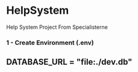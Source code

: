 # HelpSystem
Help System Project From Specialisterne


### 1 - Create Environment (.env)

  ## DATABASE_URL = "file:./dev.db"
